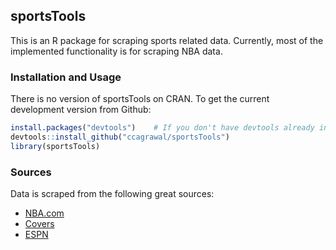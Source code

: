 ## sportsTools

This is an R package for scraping sports related data. Currently, most of the implemented functionality is for scraping NBA data.

### Installation and Usage

There is no version of sportsTools on CRAN. To get the current development version from Github:

```R
install.packages("devtools")    # If you don't have devtools already installed
devtools::install_github("ccagrawal/sportsTools")
library(sportsTools)
```

### Sources

Data is scraped from the following great sources:

- [NBA.com](http://stats.nba.com/)
- [Covers](http://www.covers.com/index.aspx)
- [ESPN](http://espn.go.com/)